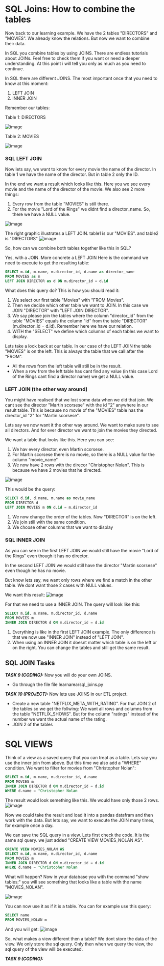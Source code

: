 
# SQL Joins: How to combine the tables
Now back to our learning example. We have the 2 tables "DIRECTORS" and "MOVIES". We already know the relations. But now we want to combine their data.

In SQL you combine tables by using JOINS. There are endless tutorials about JOINs. Feel free to check them if you want or need a deeper understanding. At this point i will tell you only as much as you need to continue.

In SQL there are different JOINS. The most important once that you need to know at this moment:
1) LEFT JOIN
2) INNER JOIN


Remember our tables:

Table 1: DIRECTORS

![image](image_9.png)

Table 2: MOVIES

![image](image_12.png)


### SQL LEFT JOIN

Now lets say, we want to know for every movie the name of the director. In table 1 we have the name of the director. But in table 2 only the ID.

In the end we want a result which looks like this. Here you we see every movie and the name of the director of the movie. We also see 2 more things:
1) Every row from the table "MOVIES" is still there.
2) For the movie "Lord of the Rings" we didnt find a director_name. So, there we have a NULL value. 

![image](image_10.png)


The right graphic illustrates a LEFT JOIN. table1 is our "MOVIES". and table2 is "DIRECTORS"
![image](image_5.png)

So, how can we combine both tables together like this in SQL?

Yes, with a JOIN. More concrete a LEFT JOIN Here is the command we need to execute to get the resulting table:

```sql
SELECT m.id, m.name, m.director_id, d.name as director_name
FROM MOVIES as m
LEFT JOIN DIRECTOR as d ON m.director_id = d.id
```

What does this query do? This is how you should read it:
1. We select our first table "Movies" with "FROM Movies".
2. Then we decide which other table we want to JOIN. In this case we JOIN "DIRECTOR" with "LEFT JOIN DIRECTOR".
3. We say please join the tables where the column "director_id" from the table "MOVIES" equals the column "id" from the table "DIRECTOR" (m.director_id = d.id). Remember here we have our relation.
4. WITH the "SELECT" we define which columns of each tables we want to display.



Lets take a look back at our table. In our case of the LEFT JOIN the table "MOVIES" is on the left. This is always the table that we call after the "FROM".
- All the rows from the left table will still be in the result.
- When a row from the left table has cant find any value (in this case Lord of the Rings cant find a director name) we get a NULL value.

### LEFT JOIN (the other way around)
You might have realised that we lost some data when we did that join. We cant see the director "Martin scorsese" with the id "2" anywhere in our result table. This is because no movie of the "MOVIES" table has the director_id "2" for "Martin scorsese".

Lets say we now want it the other way around. We want to make sure to see all directors. And for ever director we want to join the movies they directed.

We want a table that looks like this. Here you can see:
1) We hav every director, even Martin scorsese.
2) For Martin scorsese there is no movie, so there is a NULL value for the column "movie_name"
3) We now have 2 rows with the direcor "Christopher Nolan". This is because we have 2 movies that he directed.

![image](image_14.png)

This would be the query:
```sql
SELECT d.id, d.name, m.name as movie_name
FROM DIRECTOR d
LEFT JOIN MOVIES m ON d.id = m.director_id
```

1) We now change the order of the tables. Now "DIRECTOR" is on the left.
2) We join still with the same condition.
3) We choose other columns that we want to display



### SQL INNER JOIN

As you can see in the first LEFT JOIN we would still have the movie "Lord of the Rings" even though it has no director. 

In the second LEFT JOIN we would still have the director "Martin scorsese" even though he has no movie. 


But know lets say, we want only rows where we find a match in the other table. We dont want those 2 cases with NULL values.

We want this result:
![image](image_13.png)


For that we need to use a INNER JOIN. The query will look like this:
```sql
SELECT m.id, m.name, m.director_id, d.name
FROM MOVIES m
INNER JOIN DIRECTOR d ON m.director_id = d.id
```
1) Everything is like in the first LEFT JOIN example. The only difference is that we now use "INNER JOIN" instead of "LEFT JOIN".
2) When using an INNER JOIN it doesnt matter which table is on the left or on the right. You can change the tables and still get the same result.

## SQL JOIN Tasks

_**TASK 9 (CODING):**_
Now you will do your own JOINS. 
- Go through the file file learnarea/sql_joins.py


_**TASK 10 (PROJECT):**_
Now lets use JOINS in our ETL project.
- Create a new table "NETFLIX_META_WITH_RATING". For that JOIN 2 of the tables so we get the follwing: We want all rows and columns from the table "NETFLIX_SHOWS". But for the column "ratings" instead of the number we want the actual name of the rating.
- JOIN 2 of the tables


# SQL VIEWS
Think of a view as a saved query that you can treat as a table.
Lets say you use the inner join from above. But this time we also add a "WHERE" condition. We want to filter for movies from "Christopher Nolan":

```sql
SELECT m.id, m.name, m.director_id, d.name
FROM MOVIES m
INNER JOIN DIRECTOR d ON m.director_id = d.id
WHERE d.name = "Christopher Nolan
```

The result would look semething like this. We would have only those 2 rows.
![image](image_22.png)

Now we could take the result and load it into a pandas datafram and then work with the data. But lets say, we want to execute the JOIN many times, for example once a day. 

We can save the SQL query in a view. Lets first check the code. It is the same sql query. we just added "CREATE VIEW MOVIES_NOLAN AS". 

```sql
CREATE VIEW MOVIES_NOLAN AS
SELECT m.id, m.name, m.director_id, d.name
FROM MOVIES m
INNER JOIN DIRECTOR d ON m.director_id = d.id
WHERE d.name = "Christopher Nolan
```

What will happen?
Now in your database you with the command "show tables;" you will see something that looks like a table with the name "MOVIES_NOLAN".

![image](image_23.png)

You can now use it as if it is a table. You can for example use this query:

```sql
SELECT name
FROM MOVIES_NOLAN m
```

And you will get:
![image](image_24.png)

So, what makes a view different then a table?
We dont store the data of the view. We only store the sql query. Only then when we query the view, the sql query of the view will be executed.

_**TASK 9 (CODING):**_
